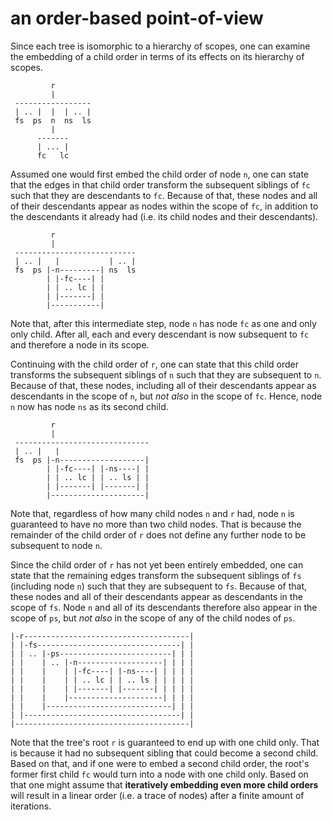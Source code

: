 
<!-- ======================================================================= -->
# an order-based point-of-view

Since each tree is isomorphic to a hierarchy of scopes, one can examine the
embedding of a child order in terms of its effects on its hierarchy of scopes.

```
         r
         |
 -----------------
 | .. |  |  | .. |
 fs  ps  n  ns  ls
         |
      -------
      | ... |
      fc   lc
```

Assumed one would first embed the child order of node `n`, one can state that
the edges in that child order transform the subsequent siblings of `fc` such
that they are descendants to `fc`. Because of that, these nodes and all of
their descendants appear as nodes within the scope of `fc`, in addition to
the descendants it already had (i.e. its child nodes and their descendants).

```
         r
         |
 ---------------------------
 | .. |   |           | .. |
 fs  ps |-n---------| ns  ls
        | |-fc----| |
        | | .. lc | |
        | |-------| |
        |-----------|
```

Note that, after this intermediate step, node `n` has node `fc` as one and only
only child. After all, each and every descendant is now subsequent to `fc` and
therefore a node in its scope.

Continuing with the child order of `r`, one can state that this child order
transforms the subsequent siblings of `n` such that they are subsequent to
`n`. Because of that, these nodes, including all of their descendants appear
as descendants in the scope of `n`, but *not also* in the scope of `fc`.
Hence, node `n` now has node `ns` as its second child.

```
         r
         |
 ------------------------------
 | .. |   |
 fs  ps |-n-------------------|
        | |-fc----| |-ns----| |
        | | .. lc | | .. ls | |
        | |-------| |-------| |
        |---------------------|
```

Note that, regardless of how many child nodes `n` and `r` had, node `n` is
guaranteed to have no more than two child nodes. That is because the remainder
of the child order of `r` does not define any further node to be subsequent
to node `n`.

Since the child order of `r` has not yet been entirely embedded, one can state
that the remaining edges transform the subsequent siblings of `fs` (including
node `n`) such that they are subsequent to `fs`. Because of that, these nodes
and all of their descendants appear as descendants in the scope of `fs`. Node
`n` and all of its descendants therefore also appear in the scope of `ps`,
but *not also* in the scope of any of the child nodes of `ps`.

```
|-r-------------------------------------|
| |-fs--------------------------------| |
| | .. |-ps-------------------------| | |
| |    | .. |-n-------------------| | | |
| |    |    | |-fc----| |-ns----| | | | |
| |    |    | | .. lc | | .. ls | | | | |
| |    |    | |-------| |-------| | | | |
| |    |    |---------------------| | | |
| |    |----------------------------| | |
| |-----------------------------------| |
|---------------------------------------|
```

Note that the tree's root `r` is guaranteed to end up with one child only.
That is because it had no subsequent sibling that could become a second child.
Based on that, and if one were to embed a second child order, the root's
former first child `fc` would turn into a node with one child only. Based on
that one might assume that **iteratively embedding even more child orders**
will result in a linear order (i.e. a trace of nodes) after a finite amount
of iterations.
